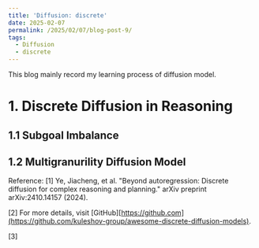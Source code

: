 ```yaml
---
title: 'Diffusion: discrete'
date: 2025-02-07
permalink: /2025/02/07/blog-post-9/
tags:
  - Diffusion
  - discrete
---
```


This blog mainly record my learning process of diffusion model. 


# 1. Discrete Diffusion in Reasoning 
## 1.1 Subgoal Imbalance 
## 1.2 Multigranurility Diffusion Model





Reference:
[1] Ye, Jiacheng, et al. "Beyond autoregression: Discrete diffusion for complex reasoning and planning." arXiv preprint arXiv:2410.14157 (2024).

[2] For more details, visit [GitHub][https://github.com](https://github.com/kuleshov-group/awesome-discrete-diffusion-models).

[3]

